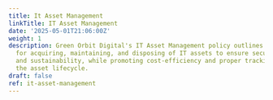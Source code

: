 ```yaml
---
title: It Asset Management
linkTitle: IT Asset Management
date: '2025-05-01T21:06:00Z'
weight: 1
description: Green Orbit Digital's IT Asset Management policy outlines procedures
  for acquiring, maintaining, and disposing of IT assets to ensure security, compliance,
  and sustainability, while promoting cost-efficiency and proper tracking throughout
  the asset lifecycle.
draft: false
ref: it-asset-management
---
```


